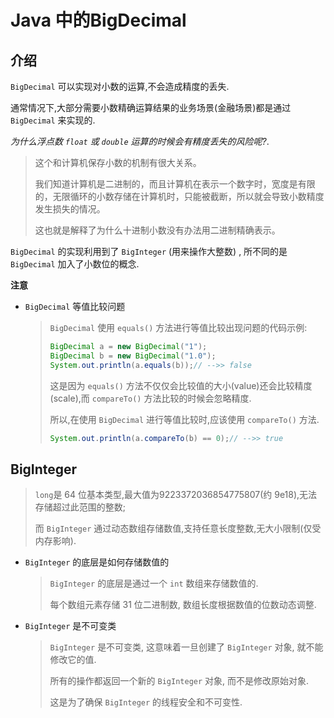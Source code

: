 # Java 中的BigDecimal

## 介绍

`BigDecimal` 可以实现对小数的运算,不会造成精度的丢失.

通常情况下,大部分需要小数精确运算结果的业务场景(金融场景)都是通过 `BigDecimal` 来实现的.

*为什么浮点数 `float` 或 `double` 运算的时候会有精度丢失的风险呢?*.

> 这个和计算机保存小数的机制有很大关系。
> >
> 我们知道计算机是二进制的，而且计算机在表示一个数字时，宽度是有限的，无限循环的小数存储在计算机时，只能被截断，所以就会导致小数精度发生损失的情况。
> 
> 这也就是解释了为什么十进制小数没有办法用二进制精确表示。

`BigDecimal` 的实现利用到了 `BigInteger` (用来操作大整数) , 所不同的是 `BigDecimal` 加入了小数位的概念.

**注意**

- `BigDecimal` 等值比较问题
  >
  > `BigDecimal` 使用 `equals()` 方法进行等值比较出现问题的代码示例:
  > 
  > ```java
  > BigDecimal a = new BigDecimal("1");
  > BigDecimal b = new BigDecimal("1.0");
  > System.out.println(a.equals(b));// -->> false
  > ```
  > 
  > 这是因为 `equals()` 方法不仅仅会比较值的大小(value)还会比较精度(scale),而 `compareTo()` 方法比较的时候会忽略精度.
  > 
  > 所以,在使用 `BigDecimal` 进行等值比较时,应该使用 `compareTo()` 方法.
  > 
  > ```java
  > System.out.println(a.compareTo(b) == 0);// -->> true
  > ```

## BigInteger

> `long`是 64 位基本类型,最大值为9223372036854775807(约 9e18),无法存储超过此范围的整数;
>
> 而 `BigInteger` 通过动态数组存储数值,支持任意长度整数,无大小限制(仅受内存影响).

- `BigInteger` 的底层是如何存储数值的
  >
  > `BigInteger` 的底层是通过一个 `int` 数组来存储数值的.
  >
  > 每个数组元素存储 31 位二进制数, 数组长度根据数值的位数动态调整.
  >
- `BigInteger` 是不可变类
  >
  > `BigInteger` 是不可变类, 这意味着一旦创建了 `BigInteger` 对象, 就不能修改它的值.
  >
  > 所有的操作都返回一个新的 `BigInteger` 对象, 而不是修改原始对象.
  >
  > 这是为了确保 `BigInteger` 的线程安全和不可变性.
